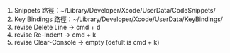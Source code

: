 1. Snippets 路徑：~/Library/Developer/Xcode/UserData/CodeSnippets/
2. Key Bindings 路徑：~/Library/Developer/Xcode/UserData/KeyBindings/
3. revise Delete Line -> cmd + d
4. revise Re-Indent -> cmd + k
5. revise Clear-Console -> empty (defult is cmd + k) 
